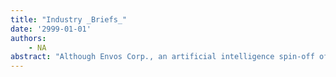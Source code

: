 ```yaml
---
title: "Industry _Briefs_"
date: '2999-01-01'
authors: 
    - NA
abstract: "Although Envos Corp., an artificial intelligence spin-off of the Xerox Corp., folded back into Xerox last spring after nine months in operation, the parent company is “absolutely” committed to developing similar ventures in the future, according to Xerox spokesman Peter Hawes. “We have been trying to identify [Xerox] technologies,” says Hawes, “and choose which. ..might lend themselves to alternative exploitation.”"
---
```


